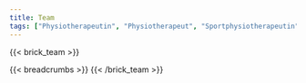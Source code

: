 ```yaml
---
title: Team
tags: ["Physiotherapeutin", "Physiotherapeut", "Sportphysiotherapeutin", "Sportphysiotherapeut", "Verwaltung"]
---
```


{{< brick_team >}}

{{< breadcrumbs >}}
{{< /brick_team >}}
